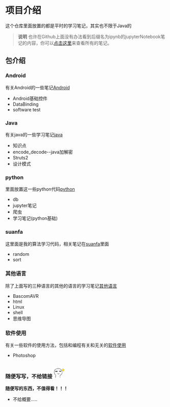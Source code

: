# 项目介绍
这个仓库里面放置的都是平时的学习笔记，其实也不限于Java的

> **说明**
也许在Github上面没有办法看到后缀名为ipynb的jupyterNotebook笔记的内容，你可以[点击这里](http://nbviewer.jupyter.org/github/MengFly/Learning/tree/master/)来查看所有的笔记。

## 包介绍

### Android
有关Android的一些笔记[Android](Android)
+ Android基础控件
+ DataBinding
+ software test

### Java
有关java的一些学习笔记[java](java)
+ 知识点
+ encode_decode--java加解密
+ Struts2
+ 设计模式

### python
里面放置这一些python代码[python](python)
+ db
+ jupyter笔记
+ 爬虫
+ 学习笔记(python基础)

### suanfa
这里面是我的算法学习代码，相关笔记在[suanfa](suanfa)里面
+ random
+ sort

### 其他语言
除了上面写的三种语言的其他的语言的学习笔记[其他语言](其他语言)
+ BascomAVR
+ html
+ Linux
+ shell
+ 思维导图

### 软件使用
有关一些软件的使用方法，包括和编程有关和无关的[软件使用](软件使用)
+ Photoshop

### 随便写写，不给链接<img src="随便写写/img/1.jpg" width='40' height='40'/>
**随便写的东西，不值得看！！！**
+ 不给概要.....